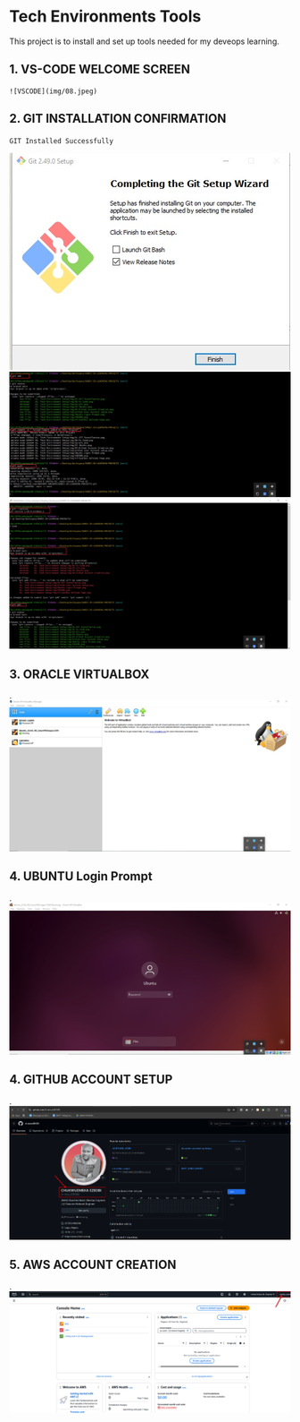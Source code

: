 # Tech Environments Tools
This project is to install and set up tools needed for my deveops learning.

## 1. VS-CODE WELCOME SCREEN
    ![VSCODE](img/08.jpeg)    

## 2. GIT INSTALLATION CONFIRMATION
  `GIT Installed Successfully`

   ![git-01](img/01.jpeg)
   ![git-02](img/02.jpeg)
   ![git-03](img/03.jpeg)

## 3. ORACLE VIRTUALBOX 

.![](./img/07.jpeg)

## 4. UBUNTU Login Prompt

.![](./img/06.jpeg)

## 4. GITHUB ACCOUNT SETUP

.![](./img/05.png)

## 5. AWS ACCOUNT CREATION 

.![](./img/04.png)

